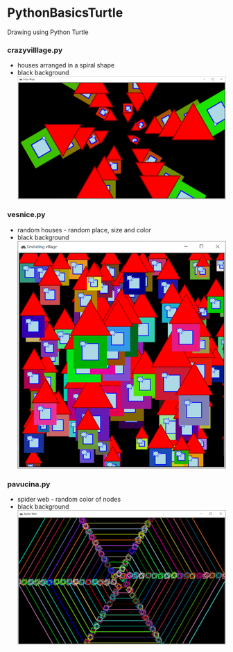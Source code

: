 # PythonBasicsTurtle
Drawing using Python Turtle

### crazyvilllage.py
- houses arranged in a spiral shape
- black background
![Village drawing by turtle](https://github.com/hrosicka/PythonBasicsTurtle/blob/master/doc/CrazyVillage.png)

### vesnice.py
- random houses - random place, size and color
- black background
![Village drawing by turtle](https://github.com/hrosicka/PythonBasicsTurtle/blob/master/doc/LevitatingVillage.png)

### pavucina.py
- spider web - random color of nodes
- black background
![Village drawing by turtle](https://github.com/hrosicka/PythonBasicsTurtle/blob/master/doc/SpiderWeb.png)

